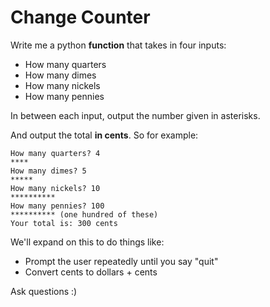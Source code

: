 # Change Counter
Write me a python **function** that takes in four inputs:
- How many quarters
- How many dimes
- How many nickels
- How many pennies

In between each input, output the number given in asterisks.

And output the total **in cents**. So for example:
```
How many quarters? 4
****
How many dimes? 5
*****
How many nickels? 10
**********
How many pennies? 100
********** (one hundred of these)
Your total is: 300 cents
```

We'll expand on this to do things like:
- Prompt the user repeatedly until you say "quit"
- Convert cents to dollars + cents

Ask questions :)
